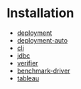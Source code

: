 Installation
============

- [deployment](installation/deployment.md)
- [deployment-auto](installation/deployment-auto.md)
- [cli](installation/cli.md)
- [jdbc](installation/jdbc.md)
- [verifier](installation/verifier.md)
- [benchmark-driver](installation/benchmark-driver.md)
- [tableau](installation/tableau.md)

